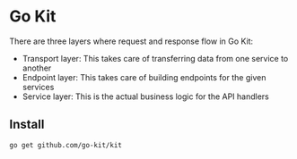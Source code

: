 # Go Kit

There are three layers where request and response flow in Go Kit:

- Transport layer: This takes care of transferring data from one service to another
- Endpoint layer: This takes care of building endpoints for the given services
- Service layer: This is the actual business logic for the API handlers

## Install
```bash
go get github.com/go-kit/kit
```
